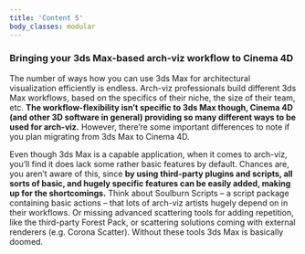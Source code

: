 ```yaml
---
title: 'Content 5'
body_classes: modular
---
```


### Bringing your 3ds Max-based arch-viz workflow to Cinema 4D

The number of ways how you can use 3ds Max for architectural visualization efficiently is endless. Arch-viz professionals build different 3ds Max workflows, based on the specifics of their niche, the size of their team, etc. **The workflow-flexibility isn’t specific to 3ds Max though, Cinema 4D (and other 3D software in general) providing so many different ways to be used for arch-viz.** However, there’re some important differences to note if you plan migrating from 3ds Max to Cinema 4D.

Even though 3ds Max is a capable application, when it comes to arch-viz, you’ll find it does lack some rather basic features by default. Chances are, you aren’t aware of this, since **by using third-party plugins and scripts, all sorts of basic, and hugely specific features can be easily added, making up for the shortcomings.** Think about Soulburn Scripts – a script package containing basic actions – that lots of arch-viz artists hugely depend on in their workflows. Or missing advanced scattering tools for adding repetition, like the third-party Forest Pack, or scattering solutions coming with external renderers (e.g. Corona Scatter). Without these tools 3ds Max is basically doomed.